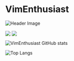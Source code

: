 # VimEnthusiast
![Header Image](https://raw.githubusercontent.com/wei/wei/master/assets/images/header.png)

  <img align="center" src="https://github-readme-stats.vercel.app/api?username=vimenthusiast&show=reviews,discussions_started,discussions_answered,prs_merged,prs_merged_percentage&show_icons=true&theme=dark&rank_icon=github" />
  <img align="center" src="https://github-readme-stats.vercel.app/api/top-langs/?username=vimenthusiast&theme=dark&card_width=320" />


![VimEnthusiast GitHub stats](https://github-readme-stats.vercel.app/api?username=vimenthusiast&show=reviews,discussions_started,discussions_answered,prs_merged,prs_merged_percentage&show_icons=true&theme=dark&rank_icon=github)

![Top Langs](https://github-readme-stats.vercel.app/api/top-langs/?username=vimenthusiast&theme=dark)
<!---
CD-ELECTRONICS/CD-ELECTRONICS is a ✨ special ✨ repository because its `README.md` (this file) appears on your GitHub profile.
You can click the Preview link to take a look at your changes.
--->

